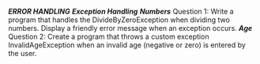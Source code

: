 ***ERROR HANDLING***
***Exception Handling***
***Numbers***
Question 1:
Write a program that handles the DivideByZeroException when dividing two numbers. Display a friendly error message when an exception occurs.
***Age***
Question 2:
Create a program that throws a custom exception InvalidAgeException when an invalid age (negative or zero) is entered by the user.
